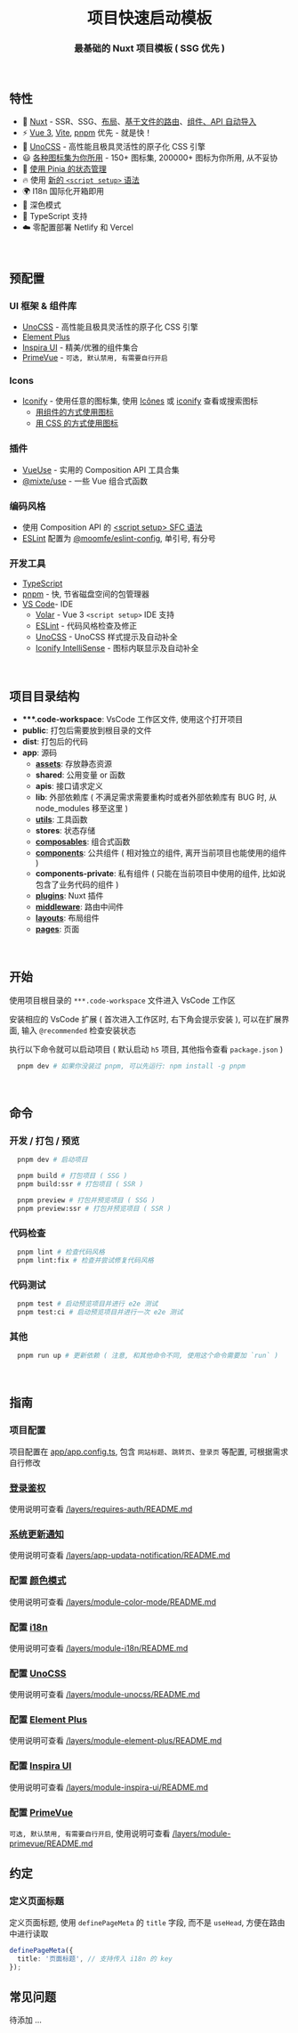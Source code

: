 <h1 align="center">项目快速启动模板</h1>
<h3 align="center">最基础的 Nuxt 项目模板 ( SSG 优先 )</h3>

<br>

## 特性

- 💚 [Nuxt](https://nuxt.com) - SSR、SSG、[布局](https://nuxt.com/docs/guide/directory-structure/layouts)、[基于文件的路由](https://nuxt.com/docs/getting-started/routing)、[组件、API 自动导入](https://nuxt.com/docs/guide/concepts/auto-imports)
- ⚡️ [Vue 3](https://github.com/vuejs/core), [Vite](https://github.com/vitejs/vite), [pnpm](https://pnpm.io) 优先 - 就是快！
- 🎨 [UnoCSS](https://unocss.dev) - 高性能且极具灵活性的原子化 CSS 引擎
- 😃 [各种图标集为你所用](https://github.com/iconify/icon-sets) - 150+ 图标集, 200000+ 图标为你所用, 从不妥协
- 🍍 [使用 Pinia 的状态管理](https://pinia.vuejs.org)
- 🔥 使用 [新的 `<script setup>` 语法](https://github.com/vuejs/rfcs/pull/227)
- 🌍 I18n 国际化开箱即用
- 🌙 深色模式
- 🦾 TypeScript 支持
- ☁️ 零配置部署 Netlify 和 Vercel

<br>

## 预配置

### UI 框架 & 组件库
  - [UnoCSS](https://unocss.dev) - 高性能且极具灵活性的原子化 CSS 引擎
  - [Element Plus](https://element-plus.org/zh-CN)
  - [Inspira UI](https://inspira-ui.com) - 精美/优雅的组件集合
  - [PrimeVue](https://primevue.org) - `可选, 默认禁用, 有需要自行开启`

### Icons
  - [Iconify](https://iconify.design) - 使用任意的图标集, 使用 [Icônes](https://icones.netlify.app) 或 [iconify](https://icon-sets.iconify.design) 查看或搜索图标
    - [用组件的方式使用图标](./layers/module-icons/README.md)
    - [用 CSS 的方式使用图标](https://unocss.dev/presets/icons)

### 插件
  - [VueUse](https://vueuse.org) - 实用的 Composition API 工具合集
  - [@mixte/use](https://mixte.moomfe.com) - 一些 Vue 组合式函数

### 编码风格
  - 使用 Composition API 的 [\<script setup\> SFC 语法](https://github.com/vuejs/rfcs/pull/227)
  - [ESLint](https://eslint.org) 配置为 [@moomfe/eslint-config](https://github.com/MoomFE/eslint-config), 单引号, 有分号

### 开发工具
  - [TypeScript](https://www.typescriptlang.org)
  - [pnpm](https://pnpm.js.org) - 快, 节省磁盘空间的包管理器
  - [VS Code](https://code.visualstudio.com)- IDE
    - [Volar](https://marketplace.visualstudio.com/items?itemName=johnsoncodehk.volar) - Vue 3 `<script setup>` IDE 支持
    - [ESLint](https://marketplace.visualstudio.com/items?itemName=dbaeumer.vscode-eslint) - 代码风格检查及修正
    - [UnoCSS](https://marketplace.visualstudio.com/items?itemName=antfu.unocss) - UnoCSS 样式提示及自动补全
    - [Iconify IntelliSense](https://marketplace.visualstudio.com/items?itemName=antfu.iconify) - 图标内联显示及自动补全

<br>

## 项目目录结构
- **\*\*\*.code-workspace**: VsCode 工作区文件, 使用这个打开项目
- **public**: 打包后需要放到根目录的文件
- **dist**: 打包后的代码
- **app**: 源码
  - [**assets**](https://nuxt.com/docs/guide/directory-structure/assets): 存放静态资源
  - **shared**: 公用变量 or 函数
  - **apis**: 接口请求定义
  - **lib**: 外部依赖库 ( 不满足需求需要重构时或者外部依赖库有 BUG 时, 从 node_modules 移至这里 )
  - [**utils**](https://nuxt.com/docs/guide/directory-structure/utils): 工具函数
  - **stores**: 状态存储
  - [**composables**](https://nuxt.com/docs/guide/directory-structure/composables): 组合式函数
  - [**components**](https://nuxt.com/docs/guide/directory-structure/components): 公共组件 ( 相对独立的组件, 离开当前项目也能使用的组件 )
  - **components-private**: 私有组件 ( 只能在当前项目中使用的组件, 比如说包含了业务代码的组件 )
  - [**plugins**](https://nuxt.com/docs/guide/directory-structure/plugins): Nuxt 插件
  - [**middleware**](https://nuxt.com/docs/guide/directory-structure/middleware): 路由中间件
  - [**layouts**](https://nuxt.com/docs/guide/directory-structure/layouts): 布局组件
  - [**pages**](https://nuxt.com/docs/guide/directory-structure/pages): 页面

<br>

## 开始

使用项目根目录的 `***.code-workspace` 文件进入 VsCode 工作区

安装相应的 VsCode 扩展 ( 首次进入工作区时, 右下角会提示安装 ), 可以在扩展界面, 输入 `@recommended` 检查安装状态

执行以下命令就可以启动项目 ( 默认启动 `h5` 项目, 其他指令查看 `package.json` )

```bash
  pnpm dev # 如果你没装过 pnpm, 可以先运行: npm install -g pnpm
```

<br>

## 命令

### 开发 / 打包 / 预览

```bash
  pnpm dev # 启动项目

  pnpm build # 打包项目 ( SSG )
  pnpm build:ssr # 打包项目 ( SSR )

  pnpm preview # 打包并预览项目 ( SSG )
  pnpm preview:ssr # 打包并预览项目 ( SSR )
```

### 代码检查

```bash
  pnpm lint # 检查代码风格
  pnpm lint:fix # 检查并尝试修复代码风格
```

### 代码测试

```bash
  pnpm test # 启动预览项目并进行 e2e 测试
  pnpm test:ci # 启动预览项目并进行一次 e2e 测试
```

### 其他

```bash
  pnpm run up # 更新依赖 ( 注意, 和其他命令不同, 使用这个命令需要加 `run` )
```

<br>

## 指南

### 项目配置

项目配置在 [app/app.config.ts][app.config.ts], 包含 `网站标题`、`跳转页`、`登录页` 等配置, 可根据需求自行修改

### [登录鉴权](./layers/requires-auth/)

使用说明可查看 [/layers/requires-auth/README.md](./layers/requires-auth/README.md)

### [系统更新通知](./layers/app-updata-notification/)

使用说明可查看 [/layers/app-updata-notification/README.md](./layers/app-updata-notification/README.md)

### 配置 [颜色模式](./layers/module-color-mode/)

使用说明可查看 [/layers/module-color-mode/README.md](./layers/module-color-mode/README.md)

### 配置 [i18n](./layers/module-i18n/)

使用说明可查看 [/layers/module-i18n/README.md](./layers/module-i18n/README.md)

### 配置 [UnoCSS](./layers/module-unocss/)

使用说明可查看 [/layers/module-unocss/README.md](./layers/module-unocss/README.md)

### 配置 [Element Plus](./layers/module-element-plus/)

使用说明可查看 [/layers/module-element-plus/README.md](./layers/module-element-plus/README.md)

### 配置 [Inspira UI](./layers/module-inspira-ui/)

使用说明可查看 [/layers/module-inspira-ui/README.md](./layers/module-inspira-ui/README.md)

### 配置 [PrimeVue](./layers/module-primevue/)

`可选, 默认禁用, 有需要自行开启`, 使用说明可查看 [/layers/module-primevue/README.md](./layers/module-primevue/README.md)

## 约定

### 定义页面标题

定义页面标题, 使用 `definePageMeta` 的 `title` 字段, 而不是 `useHead`, 方便在路由中进行读取

```ts
definePageMeta({
  title: '页面标题', // 支持传入 i18n 的 key
});
```

## 常见问题

待添加 ...

[app.config.ts]: ./app/app.config.ts
